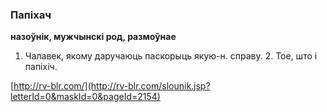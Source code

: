 ### Папіхач
**назоўнік, мужчынскі род, размоўнае**

1. Чалавек, якому даручаюць паскорыць якую-н. справу. 2. Тое, што і папіхіч.

<a rel="author">[http://rv-blr.com/](http://rv-blr.com/slounik.jsp?letterId=0&maskId=0&pageId=2154)</a>
